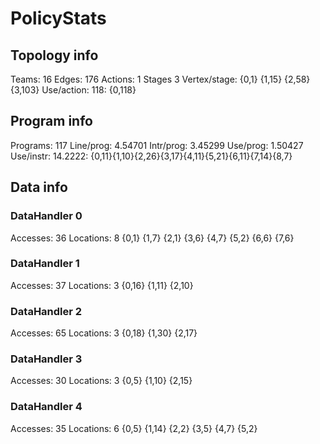 # PolicyStats
## Topology info
Teams:		16
Edges:		176
Actions:	1
Stages		3
Vertex/stage:	{0,1} {1,15} {2,58} {3,103} 
Use/action:	118: {0,118} 

## Program info
Programs:	117
Line/prog:	4.54701
Intr/prog:	3.45299
Use/prog:	1.50427
Use/instr:	14.2222: {0,11}{1,10}{2,26}{3,17}{4,11}{5,21}{6,11}{7,14}{8,7}

## Data info

### DataHandler 0
Accesses:	36
Locations:	8
{0,1} {1,7} {2,1} {3,6} {4,7} {5,2} {6,6} {7,6} 

### DataHandler 1
Accesses:	37
Locations:	3
{0,16} {1,11} {2,10} 

### DataHandler 2
Accesses:	65
Locations:	3
{0,18} {1,30} {2,17} 

### DataHandler 3
Accesses:	30
Locations:	3
{0,5} {1,10} {2,15} 

### DataHandler 4
Accesses:	35
Locations:	6
{0,5} {1,14} {2,2} {3,5} {4,7} {5,2} 